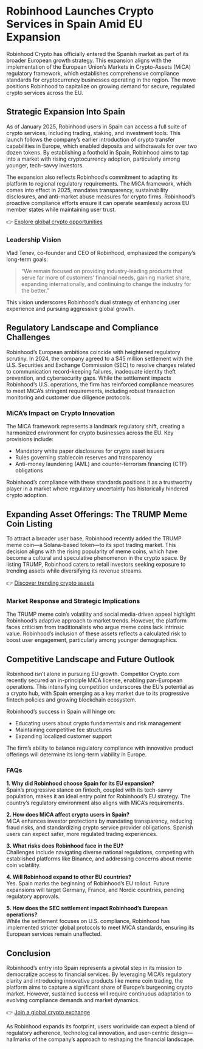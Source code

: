 # Robinhood Launches Crypto Services in Spain Amid EU Expansion  

Robinhood Crypto has officially entered the Spanish market as part of its broader European growth strategy. This expansion aligns with the implementation of the European Union’s Markets in Crypto-Assets (MiCA) regulatory framework, which establishes comprehensive compliance standards for cryptocurrency businesses operating in the region. The move positions Robinhood to capitalize on growing demand for secure, regulated crypto services across the EU.  

## Strategic Expansion Into Spain  

As of January 2025, Robinhood users in Spain can access a full suite of crypto services, including trading, staking, and investment tools. This launch follows the company’s earlier introduction of crypto transfer capabilities in Europe, which enabled deposits and withdrawals for over two dozen tokens. By establishing a foothold in Spain, Robinhood aims to tap into a market with rising cryptocurrency adoption, particularly among younger, tech-savvy investors.  

The expansion also reflects Robinhood’s commitment to adapting its platform to regional regulatory requirements. The MiCA framework, which comes into effect in 2025, mandates transparency, sustainability disclosures, and anti-market abuse measures for crypto firms. Robinhood’s proactive compliance efforts ensure it can operate seamlessly across EU member states while maintaining user trust.  

👉 [Explore global crypto opportunities](https://bit.ly/okx-bonus)  

### Leadership Vision  

Vlad Tenev, co-founder and CEO of Robinhood, emphasized the company’s long-term goals:  
> “We remain focused on providing industry-leading products that serve far more of customers’ financial needs, gaining market share, expanding internationally, and continuing to change the industry for the better.”  

This vision underscores Robinhood’s dual strategy of enhancing user experience and pursuing aggressive global growth.  

## Regulatory Landscape and Compliance Challenges  

Robinhood’s European ambitions coincide with heightened regulatory scrutiny. In 2024, the company agreed to a $45 million settlement with the U.S. Securities and Exchange Commission (SEC) to resolve charges related to communication record-keeping failures, inadequate identity theft prevention, and cybersecurity gaps. While the settlement impacts Robinhood’s U.S. operations, the firm has reinforced compliance measures to meet MiCA’s stringent requirements, including robust transaction monitoring and customer due diligence protocols.  

### MiCA’s Impact on Crypto Innovation  

The MiCA framework represents a landmark regulatory shift, creating a harmonized environment for crypto businesses across the EU. Key provisions include:  
- Mandatory white paper disclosures for crypto asset issuers  
- Rules governing stablecoin reserves and transparency  
- Anti-money laundering (AML) and counter-terrorism financing (CTF) obligations  

Robinhood’s compliance with these standards positions it as a trustworthy player in a market where regulatory uncertainty has historically hindered crypto adoption.  

## Expanding Asset Offerings: The TRUMP Meme Coin Listing  

To attract a broader user base, Robinhood recently added the TRUMP meme coin—a Solana-based token—to its spot trading market. This decision aligns with the rising popularity of meme coins, which have become a cultural and speculative phenomenon in the crypto space. By listing TRUMP, Robinhood caters to retail investors seeking exposure to trending assets while diversifying its revenue streams.  

👉 [Discover trending crypto assets](https://bit.ly/okx-bonus)  

### Market Response and Strategic Implications  

The TRUMP meme coin’s volatility and social media-driven appeal highlight Robinhood’s adaptive approach to market trends. However, the platform faces criticism from traditionalists who argue meme coins lack intrinsic value. Robinhood’s inclusion of these assets reflects a calculated risk to boost user engagement, particularly among younger demographics.  

## Competitive Landscape and Future Outlook  

Robinhood isn’t alone in pursuing EU growth. Competitor Crypto.com recently secured an in-principle MiCA license, enabling pan-European operations. This intensifying competition underscores the EU’s potential as a crypto hub, with Spain emerging as a key market due to its progressive fintech policies and growing blockchain ecosystem.  

Robinhood’s success in Spain will hinge on:  
- Educating users about crypto fundamentals and risk management  
- Maintaining competitive fee structures  
- Expanding localized customer support  

The firm’s ability to balance regulatory compliance with innovative product offerings will determine its long-term viability in Europe.  

### FAQs  

**1. Why did Robinhood choose Spain for its EU expansion?**  
Spain’s progressive stance on fintech, coupled with its tech-savvy population, makes it an ideal entry point for Robinhood’s EU strategy. The country’s regulatory environment also aligns with MiCA’s requirements.  

**2. How does MiCA affect crypto users in Spain?**  
MiCA enhances investor protections by mandating transparency, reducing fraud risks, and standardizing crypto service provider obligations. Spanish users can expect safer, more regulated trading experiences.  

**3. What risks does Robinhood face in the EU?**  
Challenges include navigating diverse national regulations, competing with established platforms like Binance, and addressing concerns about meme coin volatility.  

**4. Will Robinhood expand to other EU countries?**  
Yes. Spain marks the beginning of Robinhood’s EU rollout. Future expansions will target Germany, France, and Nordic countries, pending regulatory approvals.  

**5. How does the SEC settlement impact Robinhood’s European operations?**  
While the settlement focuses on U.S. compliance, Robinhood has implemented stricter global protocols to meet MiCA standards, ensuring its European services remain unaffected.  

## Conclusion  

Robinhood’s entry into Spain represents a pivotal step in its mission to democratize access to financial services. By leveraging MiCA’s regulatory clarity and introducing innovative products like meme coin trading, the platform aims to capture a significant share of Europe’s burgeoning crypto market. However, sustained success will require continuous adaptation to evolving compliance demands and market dynamics.  

👉 [Join a global crypto exchange](https://bit.ly/okx-bonus)  

As Robinhood expands its footprint, users worldwide can expect a blend of regulatory adherence, technological innovation, and user-centric design—hallmarks of the company’s approach to reshaping the financial landscape.